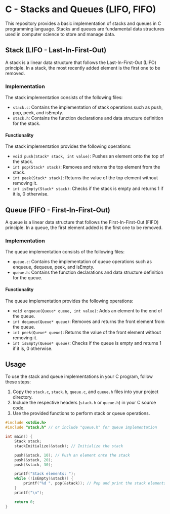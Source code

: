 # C - Stacks and Queues (LIFO, FIFO)

This repository provides a basic implementation of stacks and queues in C programming language. Stacks and queues are fundamental data structures used in computer science to store and manage data.

## Stack (LIFO - Last-In-First-Out)

A stack is a linear data structure that follows the Last-In-First-Out (LIFO) principle. In a stack, the most recently added element is the first one to be removed.

### Implementation

The stack implementation consists of the following files:

- `stack.c`: Contains the implementation of stack operations such as push, pop, peek, and isEmpty.
- `stack.h`: Contains the function declarations and data structure definition for the stack.

#### Functionality

The stack implementation provides the following operations:

- `void push(Stack* stack, int value)`: Pushes an element onto the top of the stack.
- `int pop(Stack* stack)`: Removes and returns the top element from the stack.
- `int peek(Stack* stack)`: Returns the value of the top element without removing it.
- `int isEmpty(Stack* stack)`: Checks if the stack is empty and returns 1 if it is, 0 otherwise.

## Queue (FIFO - First-In-First-Out)

A queue is a linear data structure that follows the First-In-First-Out (FIFO) principle. In a queue, the first element added is the first one to be removed.

### Implementation

The queue implementation consists of the following files:

- `queue.c`: Contains the implementation of queue operations such as enqueue, dequeue, peek, and isEmpty.
- `queue.h`: Contains the function declarations and data structure definition for the queue.

#### Functionality

The queue implementation provides the following operations:

- `void enqueue(Queue* queue, int value)`: Adds an element to the end of the queue.
- `int dequeue(Queue* queue)`: Removes and returns the front element from the queue.
- `int peek(Queue* queue)`: Returns the value of the front element without removing it.
- `int isEmpty(Queue* queue)`: Checks if the queue is empty and returns 1 if it is, 0 otherwise.

## Usage

To use the stack and queue implementations in your C program, follow these steps:

1. Copy the `stack.c`, `stack.h`, `queue.c`, and `queue.h` files into your project directory.
1. Include the respective headers (`stack.h` or `queue.h`) in your C source code.
1. Use the provided functions to perform stack or queue operations.

```c
#include <stdio.h>
#include "stack.h" // or include "queue.h" for queue implementation

int main() {
    Stack stack;
    stackInitialize(&stack); // Initialize the stack

    push(&stack, 10); // Push an element onto the stack
    push(&stack, 20);
    push(&stack, 30);

    printf("Stack elements: ");
    while (!isEmpty(&stack)) {
        printf("%d ", pop(&stack)); // Pop and print the stack elements
    }
    printf("\n");

    return 0;
}
```
